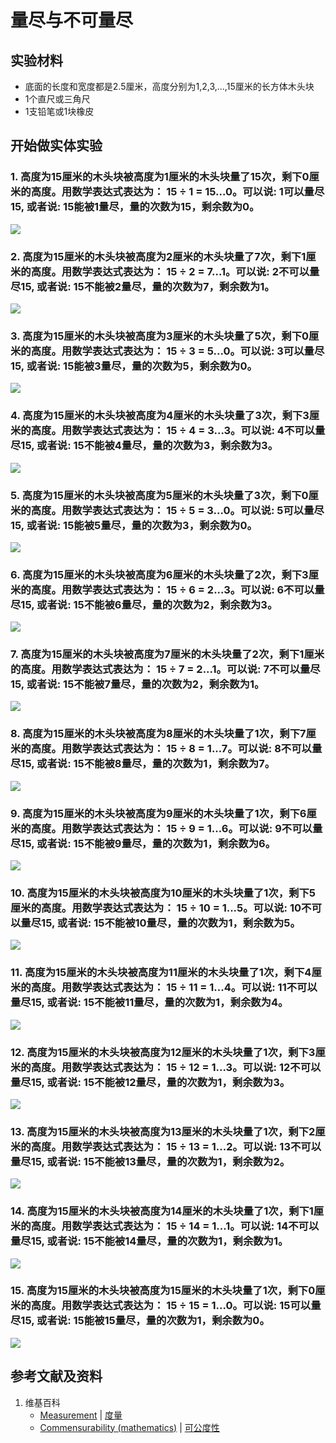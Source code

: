 # 量尽与不可量尽

## 实验材料

- 底面的长度和宽度都是2.5厘米，高度分别为1,2,3,...,15厘米的长方体木头块
- 1个直尺或三角尺
- 1支铅笔或1块橡皮

## 开始做实体实验

### 1. 高度为15厘米的木头块被高度为1厘米的木头块量了15次，剩下0厘米的高度。用数学表达式表达为： 15 ÷ 1 = 15...0。可以说: 1可以量尽15, 或者说: 15能被1量尽，量的次数为15，剩余数为0。

![](/images/数论/基本数和合成数/量尽与不可量尽/1a1.jpg)

### 2. 高度为15厘米的木头块被高度为2厘米的木头块量了7次，剩下1厘米的高度。用数学表达式表达为： 15 ÷ 2 = 7...1。可以说: 2不可以量尽15, 或者说: 15不能被2量尽，量的次数为7，剩余数为1。

![](/images/数论/基本数和合成数/量尽与不可量尽/2a1.jpg)

### 3. 高度为15厘米的木头块被高度为3厘米的木头块量了5次，剩下0厘米的高度。用数学表达式表达为： 15 ÷ 3 = 5...0。可以说: 3可以量尽15, 或者说: 15能被3量尽，量的次数为5，剩余数为0。

![](/images/数论/基本数和合成数/量尽与不可量尽/3a1.jpg)

### 4. 高度为15厘米的木头块被高度为4厘米的木头块量了3次，剩下3厘米的高度。用数学表达式表达为： 15 ÷ 4 = 3...3。可以说: 4不可以量尽15, 或者说: 15不能被4量尽，量的次数为3，剩余数为3。

![](/images/数论/基本数和合成数/量尽与不可量尽/4a1.jpg)

### 5. 高度为15厘米的木头块被高度为5厘米的木头块量了3次，剩下0厘米的高度。用数学表达式表达为： 15 ÷ 5 = 3...0。可以说: 5可以量尽15, 或者说: 15能被5量尽，量的次数为3，剩余数为0。

![](/images/数论/基本数和合成数/量尽与不可量尽/5a1.jpg)

### 6. 高度为15厘米的木头块被高度为6厘米的木头块量了2次，剩下3厘米的高度。用数学表达式表达为： 15 ÷ 6 = 2...3。可以说: 6不可以量尽15, 或者说: 15不能被6量尽，量的次数为2，剩余数为3。

![](/images/数论/基本数和合成数/量尽与不可量尽/6a1.jpg)

### 7. 高度为15厘米的木头块被高度为7厘米的木头块量了2次，剩下1厘米的高度。用数学表达式表达为： 15 ÷ 7 = 2...1。可以说: 7不可以量尽15, 或者说: 15不能被7量尽，量的次数为2，剩余数为1。

![](/images/数论/基本数和合成数/量尽与不可量尽/7a1.jpg)

### 8. 高度为15厘米的木头块被高度为8厘米的木头块量了1次，剩下7厘米的高度。用数学表达式表达为： 15 ÷ 8 = 1...7。可以说: 8不可以量尽15, 或者说: 15不能被8量尽，量的次数为1，剩余数为7。

![](/images/数论/基本数和合成数/量尽与不可量尽/8a1.jpg)

### 9. 高度为15厘米的木头块被高度为9厘米的木头块量了1次，剩下6厘米的高度。用数学表达式表达为： 15 ÷ 9 = 1...6。可以说: 9不可以量尽15, 或者说: 15不能被9量尽，量的次数为1，剩余数为6。

![](/images/数论/基本数和合成数/量尽与不可量尽/9a1.jpg)

### 10. 高度为15厘米的木头块被高度为10厘米的木头块量了1次，剩下5厘米的高度。用数学表达式表达为： 15 ÷ 10 = 1...5。可以说: 10不可以量尽15, 或者说: 15不能被10量尽，量的次数为1，剩余数为5。

![](/images/数论/基本数和合成数/量尽与不可量尽/10a1.jpg)

### 11. 高度为15厘米的木头块被高度为11厘米的木头块量了1次，剩下4厘米的高度。用数学表达式表达为： 15 ÷ 11 = 1...4。可以说: 11不可以量尽15, 或者说: 15不能被11量尽，量的次数为1，剩余数为4。

![](/images/数论/基本数和合成数/量尽与不可量尽/11a1.jpg)

### 12. 高度为15厘米的木头块被高度为12厘米的木头块量了1次，剩下3厘米的高度。用数学表达式表达为： 15 ÷ 12 = 1...3。可以说: 12不可以量尽15, 或者说: 15不能被12量尽，量的次数为1，剩余数为3。

![](/images/数论/基本数和合成数/量尽与不可量尽/12a1.jpg)

### 13. 高度为15厘米的木头块被高度为13厘米的木头块量了1次，剩下2厘米的高度。用数学表达式表达为： 15 ÷ 13 = 1...2。可以说: 13不可以量尽15, 或者说: 15不能被13量尽，量的次数为1，剩余数为2。

![](/images/数论/基本数和合成数/量尽与不可量尽/13a1.jpg)

### 14. 高度为15厘米的木头块被高度为14厘米的木头块量了1次，剩下1厘米的高度。用数学表达式表达为： 15 ÷ 14 = 1...1。可以说: 14不可以量尽15, 或者说: 15不能被14量尽，量的次数为1，剩余数为1。

![](/images/数论/基本数和合成数/量尽与不可量尽/14a1.jpg)

### 15. 高度为15厘米的木头块被高度为15厘米的木头块量了1次，剩下0厘米的高度。用数学表达式表达为： 15 ÷ 15 = 1...0。可以说: 15可以量尽15, 或者说: 15能被15量尽，量的次数为1，剩余数为0。

![](/images/数论/基本数和合成数/量尽与不可量尽/15a1.jpg)

## 参考文献及资料

1. 维基百科
	- [Measurement](https://en.wikipedia.org/wiki/Measurement) | [度量](https://zh.wikipedia.org/wiki/度量) 
	- [Commensurability (mathematics)](https://en.wikipedia.org/wiki/Commensurability_(mathematics)) | [可公度性](https://zh.wikipedia.org/wiki/可公度性) 